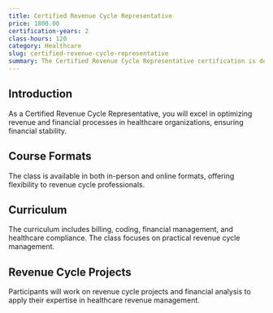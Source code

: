 ```yaml
---
title: Certified Revenue Cycle Representative
price: 1800.00
certification-years: 2
class-hours: 120
category: Healthcare
slug: certified-revenue-cycle-representative
summary: The Certified Revenue Cycle Representative certification is designed for professionals in healthcare revenue cycle management roles. This comprehensive class covers billing, coding, and financial management in healthcare. It equips candidates with the skills needed to optimize revenue and financial processes in healthcare organizations.
---
```


## Introduction

As a Certified Revenue Cycle Representative, you will excel in optimizing revenue and financial processes in healthcare organizations, ensuring financial stability.

## Course Formats

The class is available in both in-person and online formats, offering flexibility to revenue cycle professionals.

## Curriculum

The curriculum includes billing, coding, financial management, and healthcare compliance. The class focuses on practical revenue cycle management.

## Revenue Cycle Projects

Participants will work on revenue cycle projects and financial analysis to apply their expertise in healthcare revenue management.

